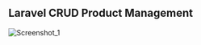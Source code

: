 
## Laravel CRUD Product Management

![Screenshot_1](https://user-images.githubusercontent.com/33948579/127293193-2888c988-14e6-4448-a876-5ec026357926.png)
